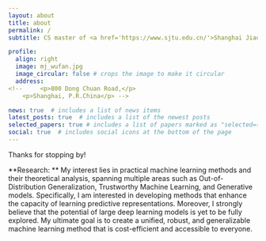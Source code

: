 ```yaml
---
layout: about
title: about
permalink: /
subtitle: CS master of <a href='https://www.sjtu.edu.cn/'>Shanghai Jiao Tong University</a>.

profile:
  align: right
  image: mj_wufan.jpg
  image_circular: false # crops the image to make it circular
  address: 
<!--     <p>800 Dong Chuan Road,</p>
    <p>Shanghai, P.R.China</p> -->

news: true  # includes a list of news items
latest_posts: true  # includes a list of the newest posts
selected_papers: true # includes a list of papers marked as "selected={true}"
social: true  # includes social icons at the bottom of the page
---
```


Thanks for stopping by!

**Research: **
My interest lies in practical machine learning methods and their theoretical analysis, spanning multiple areas such as Out-of-Distribution Generalization, Trustworthy Machine Learning, and Generative models. 
Specifically, I am interested in developing methods that enhance the capacity of learning predictive representations. 
Moreover, I strongly believe that the potential of large deep learning models is yet to be fully explored.
My ultimate goal is to create a unified, robust, and generalizable machine learning method that is cost-efficient and accessible to everyone. 

<!-- Write your biography here. Tell the world about yourself. Link to your favorite [subreddit](http://reddit.com). You can put a picture in, too. The code is already in, just name your picture `prof_pic.jpg` and put it in the `img/` folder.

Put your address / P.O. box / other info right below your picture. You can also disable any of these elements by editing `profile` property of the YAML header of your `_pages/about.md`. Edit `_bibliography/papers.bib` and Jekyll will render your [publications page](/al-folio/publications/) automatically.

Link to your social media connections, too. This theme is set up to use [Font Awesome icons](http://fortawesome.github.io/Font-Awesome/) and [Academicons](https://jpswalsh.github.io/academicons/), like the ones below. Add your Facebook, Twitter, LinkedIn, Google Scholar, or just disable all of them. -->
